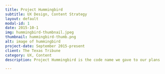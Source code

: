 ```yaml
---
title: Project Hummingbird
subtitle: UX Design, Content Strategy
layout: default
modal-id: 1
date: 2015-10-1
img: hummingbird-thumbnail.jpeg
thumbnail: hummingbird-thumb.png
alt: image of hummingbird
project-date: September 2015-present
client: The Texas Tribune
category: UX, Content
description: Project Hummingbird is the code name we gave to our plans for a site redesign, starting with the redesign of the story page. In running this project, I am inspired by Kevin Hoffman's "Co-Design, Not Redesign" <a href="https://vimeo.com/131476603">talk</a> as well as his approach to <a href="https://www.uie.com/brainsparks/2012/12/14/kevin-hoffman-designing-stellar-meetings/">designing meetings</a>. As project lead, I've conducted stakeholder interviews, user interviews, and content exercises. In addition, I asked our lead developer to pull metrics on current page use, and to work closely with the design team to produce rapid, mobile-first protoypes that will create the basis for our site's modular design system. So far, we've avoided meetings for meetings' sake and are hoping to get our beta in front of users by spring 2016.

---
```

